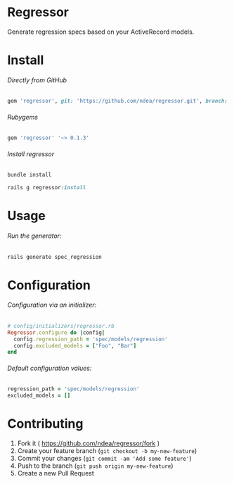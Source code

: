 # Regressor
Generate regression specs based on your ActiveRecord models.

# Install
###### Directly from GitHub
```ruby
gem 'regressor', git: 'https://github.com/ndea/regressor.git', branch: 'master'
```
###### Rubygems
```ruby
gem 'regressor' '~> 0.1.3'
```

###### Install regressor
```bash
bundle install
```

```ruby
rails g regressor:install
```

# Usage
###### Run the generator:
```ruby
rails generate spec_regression
```

# Configuration
###### Configuration via an initializer:
```ruby
# config/initializers/regressor.rb
Regressor.configure do |config|
  config.regression_path = 'spec/models/regression'
  config.excluded_models = ["Foo", "Bar"]
end
```
###### Default configuration values:
```ruby
regression_path = 'spec/models/regression'
excluded_models = []
```

# Contributing

1. Fork it ( https://github.com/ndea/regressor/fork )
2. Create your feature branch (`git checkout -b my-new-feature`)
3. Commit your changes (`git commit -am 'Add some feature'`)
4. Push to the branch (`git push origin my-new-feature`)
5. Create a new Pull Request
